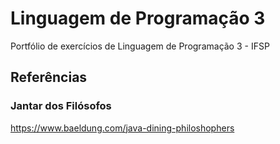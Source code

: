 # Linguagem de Programação 3
Portfólio de exercícios de Linguagem de Programação 3 - IFSP

## Referências
### Jantar dos Filósofos
https://www.baeldung.com/java-dining-philoshophers
